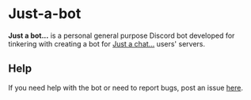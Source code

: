 # Just-a-bot

**Just a bot...** is a personal general purpose Discord bot developed for tinkering with creating a bot for [Just a chat...](https://aminoapps.com/c/conlang-conscript/home/) users' servers.

## Help
If you need help with the bot or need to report bugs, post an issue [here](https://github.com/jnpoJuwan/Just-a-bot/issues).
